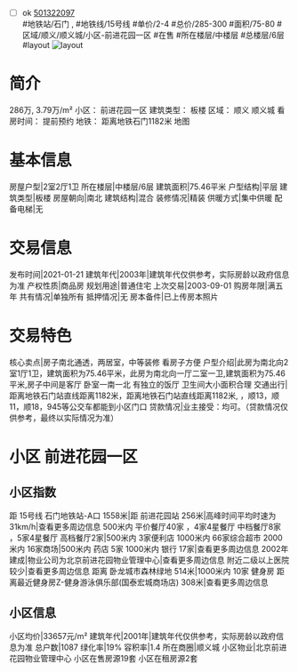 - [ ] ok [501322097](https://bj.5i5j.com/ershoufang/501322097.html)  
 #地铁站/石门 ,  #地铁线/15号线
#单价/2-4 #总价/285-300 #面积/75-80   #区域/顺义/顺义城/小区-前进花园一区 #在售 #所在楼层/中楼层 #总楼层/6层 #layout 
![layout](http://image2a.5i5j.com/bdir/layout/36e03991765149e8b2252edeb7c046ce.jpg_P5.jpg) 
# 简介 
 286万,  3.79万/m² 
小区： 前进花园一区
建筑类型： 板楼
区域： 顺义 顺义城
看房时间： 提前预约
地铁： 距离地铁石门1182米 地图
# 基本信息 
 房屋户型|2室2厅1卫
所在楼层|中楼层/6层
建筑面积|75.46平米
户型结构|平层
建筑类型|板楼
房屋朝向|南北
建筑结构|混合
装修情况|精装
供暖方式|集中供暖
配备电梯|无
# 交易信息 
 发布时间|2021-01-21
建筑年代|2003年|建筑年代仅供参考，实际房龄以政府信息为准
产权性质|商品房
规划用途|普通住宅
上次交易|2003-09-01
购房年限|满五年
共有情况|单独所有
抵押情况|无
房本备件|已上传房本照片
# 交易特色 
 核心卖点|房子南北通透，两居室，中等装修  看房子方便
户型介绍|此房为南北向2室1厅1卫，建筑面积为75.46平米，此房为南北向一厅二室一卫,建筑面积为75.46平米,房子中间是客厅 卧室一南一北 有独立的饭厅 卫生间大小面积合理
交通出行|距离地铁石门站直线距离1182米，距离地铁石门站直线距离1182米, ，顺13，顺11，顺18，945等公交车都能到小区门口
贷款情况|业主接受：均可。（贷款情况仅供参考，最终以实际情况为准）
# 小区 前进花园一区
## 小区指数 
 距 15号线 石门地铁站-A口 1558米|距 前进花园站 256米|高峰时间平均时速为31km/h|查看更多周边信息
500米内 平价餐厅40家 ，4家4星餐厅
中档餐厅8家 ，5家4星餐厅
高档餐厅2家|500米内 3家便利店
1000米内 66家综合超市
2000米内 16家商场|500米内 药店 5家
1000米内 银行 17家|查看更多周边信息
2002年建成|物业公司为北京前进花园物业管理中心|查看更多周边信息
附近二级以上医院较少|查看更多周边信息
距离 卧龙城市森林绿地 514米|1000米内 10家 健身房
距离最近健身房Z-健身游泳俱乐部(国泰宏城商场店) 308米|查看更多周边信息
## 小区信息 
 小区均价|33657元/m²
建筑年代|2001年|建筑年代仅供参考，实际房龄以政府信息为准
总户数|1087
绿化率|19%
容积率|1.4
所在商圈|顺义城
小区物业|北京前进花园物业管理中心
小区在售房源19套
小区在租房源2套
